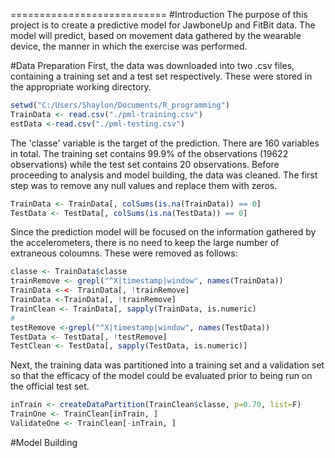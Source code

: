 
===========================
#Introduction
The purpose of this project is to create a predictive model for JawboneUp and FitBit data. The model will predict, based on movement data gathered by the wearable device, the manner in which the exercise was performed. 

#Data Preparation
First, the data was downloaded into two .csv files, containing a training set and a test set respectively. These were stored in the appropriate working directory. 
```r
setwd("C:/Users/Shaylon/Documents/R_programming")
TrainData <- read.csv("./pml-training.csv")
estData <-read.csv("./pml-testing.csv")
```
The 'classe' variable is the target of the prediction. There are 160 variables in total. 
The training set contains 99.9% of the observations (19622 observations) while the test set contains 20 observations. 
Before proceeding to analysis and model building, the data was cleaned. The first step was to remove any null values and replace them with zeros. 

```r
TrainData <- TrainData[, colSums(is.na(TrainData)) == 0]
TestData <- TestData[, colSums(is.na(TestData)) == 0]  
```
Since the prediction model will be focused on the information gathered by the accelerometers, there is no need to keep the large number of extraneous coloumns. These were removed as follows: 
```r
classe <- TrainData$classe
trainRemove <- grepl("^X|timestamp|window", names(TrainData))
TrainData <-<- TrainData[, !trainRemove]
TrainData <-TrainData[, !trainRemove]
TrainClean <- TrainData[, sapply(TrainData, is.numeric)
#
testRemove <-grepl("^X|timestamp|window", names(TestData))
TestData <- TestData[, !testRemove]
TestClean <- TestData[, sapply(TestData, is.numeric)]
```
Next, the training data was partitioned into a training set and a validation set so that the efficacy of the model could be evaluated prior to being run on the official test set.

```r
inTrain <- createDataPartition(TrainClean$classe, p=0.70, list=F)
TrainOne <- TrainClean[inTrain, ]
ValidateOne <- TrainClean[-inTrain, ]
```

#Model Building
